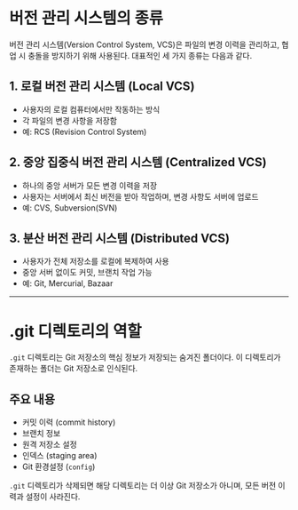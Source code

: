 # 버전 관리 시스템의 종류

버전 관리 시스템(Version Control System, VCS)은 파일의 변경 이력을 관리하고, 협업 시 충돌을 방지하기 위해 사용된다. 대표적인 세 가지 종류는 다음과 같다.

## 1. 로컬 버전 관리 시스템 (Local VCS)
- 사용자의 로컬 컴퓨터에서만 작동하는 방식
- 각 파일의 변경 사항을 저장함
- 예: RCS (Revision Control System)

## 2. 중앙 집중식 버전 관리 시스템 (Centralized VCS)
- 하나의 중앙 서버가 모든 변경 이력을 저장
- 사용자는 서버에서 최신 버전을 받아 작업하며, 변경 사항도 서버에 업로드
- 예: CVS, Subversion(SVN)

## 3. 분산 버전 관리 시스템 (Distributed VCS)
- 사용자가 전체 저장소를 로컬에 복제하여 사용
- 중앙 서버 없이도 커밋, 브랜치 작업 가능
- 예: Git, Mercurial, Bazaar

---

# .git 디렉토리의 역할

`.git` 디렉토리는 Git 저장소의 핵심 정보가 저장되는 숨겨진 폴더이다. 이 디렉토리가 존재하는 폴더는 Git 저장소로 인식된다.

## 주요 내용
- 커밋 이력 (commit history)
- 브랜치 정보
- 원격 저장소 설정
- 인덱스 (staging area)
- Git 환경설정 (`config`)

`.git` 디렉토리가 삭제되면 해당 디렉토리는 더 이상 Git 저장소가 아니며, 모든 버전 이력과 설정이 사라진다.